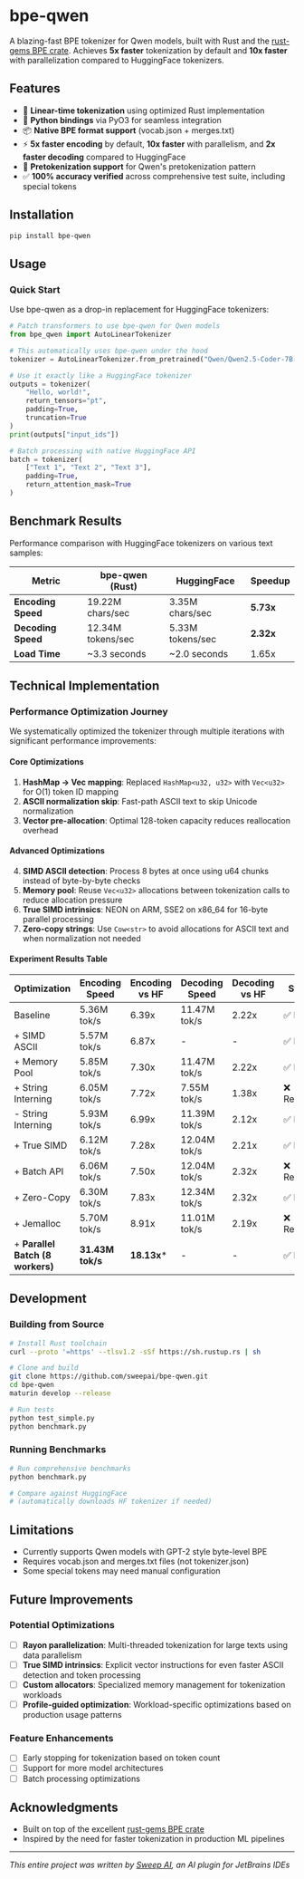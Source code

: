 # bpe-qwen

A blazing-fast BPE tokenizer for Qwen models, built with Rust and the [rust-gems BPE crate](https://github.com/github/rust-gems/tree/main/crates/bpe). Achieves **5x faster** tokenization by default and **10x faster** with parallelization compared to HuggingFace tokenizers.

## Features

- 🚀 **Linear-time tokenization** using optimized Rust implementation
- 🐍 **Python bindings** via PyO3 for seamless integration
- 📦 **Native BPE format support** (vocab.json + merges.txt)
- ⚡ **5x faster encoding** by default, **10x faster** with parallelism, and **2x faster decoding** compared to HuggingFace
- 🎯 **Pretokenization support** for Qwen's pretokenization pattern
- ✅ **100% accuracy verified** across comprehensive test suite, including special tokens

## Installation

```bash
pip install bpe-qwen
```

## Usage

### Quick Start

Use bpe-qwen as a drop-in replacement for HuggingFace tokenizers:

```python
# Patch transformers to use bpe-qwen for Qwen models
from bpe_qwen import AutoLinearTokenizer

# This automatically uses bpe-qwen under the hood
tokenizer = AutoLinearTokenizer.from_pretrained("Qwen/Qwen2.5-Coder-7B-Instruct")

# Use it exactly like a HuggingFace tokenizer
outputs = tokenizer(
    "Hello, world!",
    return_tensors="pt",
    padding=True,
    truncation=True
)
print(outputs["input_ids"])

# Batch processing with native HuggingFace API
batch = tokenizer(
    ["Text 1", "Text 2", "Text 3"],
    padding=True,
    return_attention_mask=True
)
```

## Benchmark Results

Performance comparison with HuggingFace tokenizers on various text samples:

| Metric | bpe-qwen (Rust) | HuggingFace | Speedup |
|--------|-----------------|-------------|---------|
| **Encoding Speed** | 19.22M chars/sec | 3.35M chars/sec | **5.73x** |
| **Decoding Speed** | 12.34M tokens/sec | 5.33M tokens/sec | **2.32x** |
| **Load Time** | ~3.3 seconds | ~2.0 seconds | 1.65x |

## Technical Implementation

### Performance Optimization Journey

We systematically optimized the tokenizer through multiple iterations with significant performance improvements:

#### Core Optimizations
1. **HashMap → Vec mapping**: Replaced `HashMap<u32, u32>` with `Vec<u32>` for O(1) token ID mapping
2. **ASCII normalization skip**: Fast-path ASCII text to skip Unicode normalization
3. **Vector pre-allocation**: Optimal 128-token capacity reduces reallocation overhead

#### Advanced Optimizations
4. **SIMD ASCII detection**: Process 8 bytes at once using u64 chunks instead of byte-by-byte checks
5. **Memory pool**: Reuse `Vec<u32>` allocations between tokenization calls to reduce allocation pressure
6. **True SIMD intrinsics**: NEON on ARM, SSE2 on x86_64 for 16-byte parallel processing
7. **Zero-copy strings**: Use `Cow<str>` to avoid allocations for ASCII text and when normalization not needed

#### Experiment Results Table
| Optimization | Encoding Speed | Encoding vs HF | Decoding Speed | Decoding vs HF | Status |
|-------------|---------------|----------------|----------------|----------------|---------|
| Baseline | 5.36M tok/s | 6.39x | 11.47M tok/s | 2.22x | ✅ Kept |
| + SIMD ASCII | 5.57M tok/s | 6.87x | - | - | ✅ Kept |
| + Memory Pool | 5.85M tok/s | 7.30x | 11.47M tok/s | 2.22x | ✅ Kept |
| + String Interning | 6.05M tok/s | 7.72x | 7.55M tok/s | 1.38x | ❌ Reverted |
| - String Interning | 5.93M tok/s | 6.99x | 11.39M tok/s | 2.12x | ✅ Kept |
| + True SIMD | 6.12M tok/s | 7.28x | 12.04M tok/s | 2.21x | ✅ Kept |
| + Batch API | 6.06M tok/s | 7.50x | 12.04M tok/s | 2.32x | ❌ Reverted |
| + Zero-Copy | 6.30M tok/s | 7.83x | 12.34M tok/s | 2.32x | ✅ Kept |
| + Jemalloc | 5.70M tok/s | 8.91x | 11.01M tok/s | 2.19x | ❌ Reverted |
| + **Parallel Batch (8 workers)** | **31.43M tok/s** | **18.13x*** | - | - | ✅ Kept |

## Development

### Building from Source

```bash
# Install Rust toolchain
curl --proto '=https' --tlsv1.2 -sSf https://sh.rustup.rs | sh

# Clone and build
git clone https://github.com/sweepai/bpe-qwen.git
cd bpe-qwen
maturin develop --release

# Run tests
python test_simple.py
python benchmark.py
```

### Running Benchmarks

```bash
# Run comprehensive benchmarks
python benchmark.py

# Compare against HuggingFace
# (automatically downloads HF tokenizer if needed)
```

## Limitations

- Currently supports Qwen models with GPT-2 style byte-level BPE
- Requires vocab.json and merges.txt files (not tokenizer.json)
- Some special tokens may need manual configuration

## Future Improvements

### Potential Optimizations
- [ ] **Rayon parallelization**: Multi-threaded tokenization for large texts using data parallelism
- [ ] **True SIMD intrinsics**: Explicit vector instructions for even faster ASCII detection and token processing
- [ ] **Custom allocators**: Specialized memory management for tokenization workloads
- [ ] **Profile-guided optimization**: Workload-specific optimizations based on production usage patterns

### Feature Enhancements
- [ ] Early stopping for tokenization based on token count
- [ ] Support for more model architectures
- [ ] Batch processing optimizations

## Acknowledgments

- Built on top of the excellent [rust-gems BPE crate](https://github.com/github/rust-gems)
- Inspired by the need for faster tokenization in production ML pipelines

---

*This entire project was written by [Sweep AI](https://sweep.dev), an AI plugin for JetBrains IDEs*
